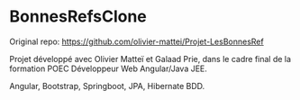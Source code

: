 # BonnesRefsClone
Original repo: https://github.com/olivier-mattei/Projet-LesBonnesRef

Projet développé avec Olivier Matteï et Galaad Prie, dans le cadre final de la formation POEC Développeur Web Angular/Java JEE. 

Angular, Bootstrap, Springboot, JPA, Hibernate BDD. 
